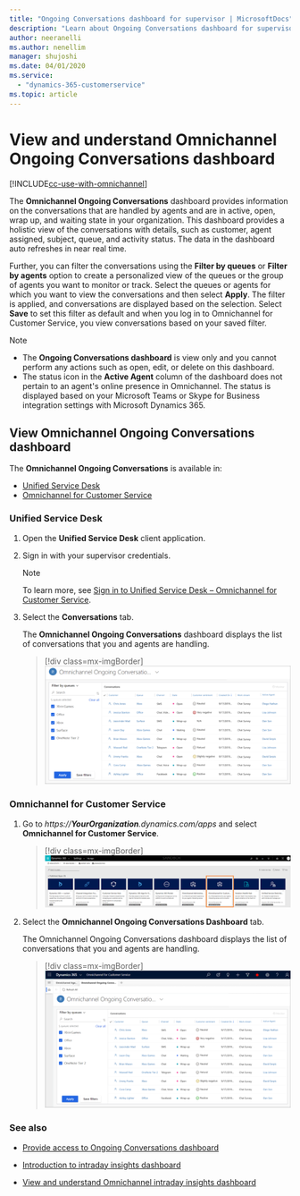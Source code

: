 ```yaml
---
title: "Ongoing Conversations dashboard for supervisor | MicrosoftDocs"
description: "Learn about Ongoing Conversations dashboard for supervisor"
author: neeranelli
ms.author: nenellim
manager: shujoshi
ms.date: 04/01/2020
ms.service: 
  - "dynamics-365-customerservice"
ms.topic: article
---
```


# View and understand Omnichannel Ongoing Conversations dashboard

[!INCLUDE[cc-use-with-omnichannel](../../includes/cc-use-with-omnichannel.md)]

The **Omnichannel Ongoing Conversations** dashboard provides information on the conversations that are handled by agents and are in active, open, wrap up, and waiting state in your organization. This dashboard provides a holistic view of the conversations with details, such as customer, agent assigned, subject, queue, and activity status. The data in the dashboard auto refreshes in near real time.

Further, you can filter the conversations using the **Filter by queues** or **Filter by agents** option to create a personalized view of the queues or the group of agents you want to monitor or track. Select the queues or agents for which you want to view the conversations and then select **Apply**. The filter is applied, and conversations are displayed based on the selection. Select **Save** to set this filter as default and when you log in to Omnichannel for Customer Service, you view conversations based on your saved filter.

> [!NOTE]
> - The **Ongoing Conversations dashboard** is view only and you cannot perform any actions such as open, edit, or delete on this dashboard.
> - The status icon in the **Active Agent** column of the dashboard does not pertain to an agent's online presence in Omnichannel. The status is displayed based on your Microsoft Teams or Skype for Business integration settings with Microsoft Dynamics 365.

## View Omnichannel Ongoing Conversations dashboard

The **Omnichannel Ongoing Conversations** is available in:

-	[Unified Service Desk](#unified-service-desk)
-	[Omnichannel for Customer Service](#omnichannel-for-customer-service)

### Unified Service Desk

1.	Open the **Unified Service Desk** client application.

2.	Sign in with your supervisor credentials.
    
    > [!NOTE]
    > To learn more, see [Sign in to Unified Service Desk – Omnichannel for Customer Service](../agent/agent-usd/signin-unified-service-desk-omnichannel.md).

3.	Select the **Conversations** tab.

    The **Omnichannel Ongoing Conversations** dashboard displays the list of conversations that you and agents are handling.

    > [!div class=mx-imgBorder]
    > ![Ongoing Conversations dashboard in Unified service desk](../media/supervisor-usd-ongoing-conversations-dashboard.png "Ongoing Conversations dashboard in Unified service desk")
  

### Omnichannel for Customer Service

1.	Go to *https://**YourOrganization**.dynamics.com/apps* and select **Omnichannel for Customer Service**.

    > [!div class=mx-imgBorder]
    > ![Select Omnichannel for Customer Service](../media/supervisor-ocs-app-selection.png "Select Omnichannel for Customer Service")

2.	Select the **Omnichannel Ongoing Conversations Dashboard** tab.

    The Omnichannel Ongoing Conversations dashboard displays the list of conversations that you and agents are handling. 

    > [!div class=mx-imgBorder]
    > ![Omnichannel Ongoing Conversations dashboard](../media/supervisor-ongoing-conversations-dashboard.png "Omnichannel Ongoing Conversations dashboard")

### See also

-  [Provide access to Ongoing Conversations dashboard](../administrator/configure-ongoing-conversations-dashbaord.md)

-  [Introduction to intraday insights dashboard](intro-intraday-insights-dashboard.md)

-  [View and understand Omnichannel intraday insights dashboard](intraday-insights-dashboard.md) 
